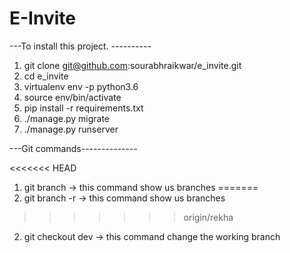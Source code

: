 <h1>E-Invite</h1>

---To install this project. ----------

1. git clone git@github.com:sourabhraikwar/e_invite.git
2. cd e_invite
3. virtualenv env -p python3.6
4. source env/bin/activate
5. pip install -r requirements.txt
6. ./manage.py migrate
7. ./manage.py runserver

---Git commands--------------

<<<<<<< HEAD
1. git branch -> this command show us branches
=======
1. git branch -r -> this command show us branches
>>>>>>> origin/rekha
2. git checkout dev -> this command change the working branch


